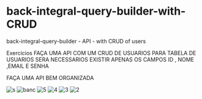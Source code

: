 # back-integral-query-builder-with-CRUD
back-integral-query-builder - API - with CRUD of users


Exercicios 
FAÇA UMA API COM UM CRUD DE USUARIOS 
PARA TABELA DE USUARIOS SERA NECESSARIOS EXISTIR 
APENAS OS CAMPOS ID , NOME ,EMAIL E SENHA 

FAÇA UMA API BEM ORGANIZADA

![s](https://github.com/yago-maker/back-integral-query-builder-with-CRUD/assets/87579180/e446d7a9-40f6-4475-a9ac-d2d371700608)
![banc](https://github.com/yago-maker/back-integral-query-builder-with-CRUD/assets/87579180/520a2493-6aca-45ef-85dd-6dce7e1ae95d)
![5](https://github.com/yago-maker/back-integral-query-builder-with-CRUD/assets/87579180/48f2cdd3-fcc0-4922-ab8c-6d2cccf3e129)
![4](https://github.com/yago-maker/back-integral-query-builder-with-CRUD/assets/87579180/ad480105-690b-49fe-be17-645302b5fc5f)
![3](https://github.com/yago-maker/back-integral-query-builder-with-CRUD/assets/87579180/f5a66df3-bd4b-4cdf-9085-b47dc7881773)
![2](https://github.com/yago-maker/back-integral-query-builder-with-CRUD/assets/87579180/225375ac-8012-4d73-8086-262183836a9e)
